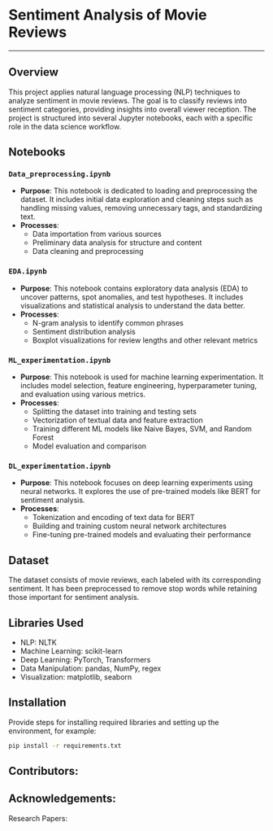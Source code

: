 # Sentiment Analysis of Movie Reviews
---

## Overview

This project applies natural language processing (NLP) techniques to analyze sentiment in movie reviews. The goal is to classify reviews into sentiment categories, providing insights into overall viewer reception. The project is structured into several Jupyter notebooks, each with a specific role in the data science workflow.

## Notebooks

### `Data_preprocessing.ipynb`

- **Purpose**: This notebook is dedicated to loading and preprocessing the dataset. It includes initial data exploration and cleaning steps such as handling missing values, removing unnecessary tags, and standardizing text.
- **Processes**:
  - Data importation from various sources
  - Preliminary data analysis for structure and content
  - Data cleaning and preprocessing

### `EDA.ipynb`

- **Purpose**: This notebook contains exploratory data analysis (EDA) to uncover patterns, spot anomalies, and test hypotheses. It includes visualizations and statistical analysis to understand the data better.
- **Processes**:
  - N-gram analysis to identify common phrases
  - Sentiment distribution analysis
  - Boxplot visualizations for review lengths and other relevant metrics

### `ML_experimentation.ipynb`

- **Purpose**: This notebook is used for machine learning experimentation. It includes model selection, feature engineering, hyperparameter tuning, and evaluation using various metrics.
- **Processes**:
  - Splitting the dataset into training and testing sets
  - Vectorization of textual data and feature extraction
  - Training different ML models like Naive Bayes, SVM, and Random Forest
  - Model evaluation and comparison

### `DL_experimentation.ipynb`

- **Purpose**: This notebook focuses on deep learning experiments using neural networks. It explores the use of pre-trained models like BERT for sentiment analysis.
- **Processes**:
  - Tokenization and encoding of text data for BERT
  - Building and training custom neural network architectures
  - Fine-tuning pre-trained models and evaluating their performance

## Dataset

The dataset consists of movie reviews, each labeled with its corresponding sentiment. It has been preprocessed to remove stop words while retaining those important for sentiment analysis.

## Libraries Used

- NLP: NLTK
- Machine Learning: scikit-learn
- Deep Learning: PyTorch, Transformers
- Data Manipulation: pandas, NumPy, regex
- Visualization: matplotlib, seaborn

## Installation

Provide steps for installing required libraries and setting up the environment, for example:

```bash
pip install -r requirements.txt
```

## Contributors:


## Acknowledgements:
Research Papers:


